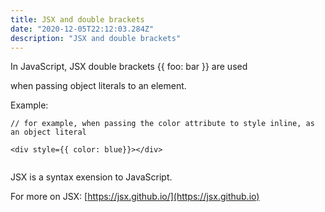 ```yaml
---
title: JSX and double brackets
date: "2020-12-05T22:12:03.284Z"
description: "JSX and double brackets"
---
```



In JavaScript, JSX double brackets {{ foo: bar }} are used 

when passing object literals to an element.


Example: 

```js:
// for example, when passing the color attribute to style inline, as an object literal

<div style={{ color: blue}}></div>


```


JSX is a syntax exension to JavaScript.


For more on JSX: [https://jsx.github.io/](https://jsx.github.io)
